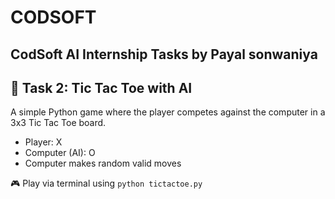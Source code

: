 # CODSOFT
CodSoft AI Internship Tasks by Payal sonwaniya
---

## 🔹 Task 2: Tic Tac Toe with AI

A simple Python game where the player competes against the computer in a 3x3 Tic Tac Toe board.

- Player: X  
- Computer (AI): O  
- Computer makes random valid moves

🎮 Play via terminal using `python tictactoe.py`
